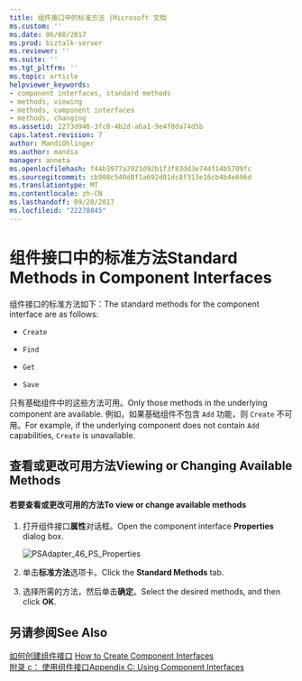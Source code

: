 ```yaml
---
title: 组件接口中的标准方法 |Microsoft 文档
ms.custom: ''
ms.date: 06/08/2017
ms.prod: biztalk-server
ms.reviewer: ''
ms.suite: ''
ms.tgt_pltfrm: ''
ms.topic: article
helpviewer_keywords:
- component interfaces, standard methods
- methods, viewing
- methods, component interfaces
- methods, changing
ms.assetid: 2273d946-3fc8-4b2d-a6a1-9e4f0da74d5b
caps.latest.revision: 7
author: MandiOhlinger
ms.author: mandia
manager: anneta
ms.openlocfilehash: f44b3977a3921d92b1f3f83dd3e744f14b5709fc
ms.sourcegitcommit: cb908c540d8f1a692d01dc8f313e16cb4b4e696d
ms.translationtype: MT
ms.contentlocale: zh-CN
ms.lasthandoff: 09/20/2017
ms.locfileid: "22278045"
---
```

# <a name="standard-methods-in-component-interfaces"></a><span data-ttu-id="e4512-102">组件接口中的标准方法</span><span class="sxs-lookup"><span data-stu-id="e4512-102">Standard Methods in Component Interfaces</span></span>
<span data-ttu-id="e4512-103">组件接口的标准方法如下：</span><span class="sxs-lookup"><span data-stu-id="e4512-103">The standard methods for the component interface are as follows:</span></span>  
  
-   `Create`  
  
-   `Find`  
  
-   `Get`  
  
-   `Save`  
  
 <span data-ttu-id="e4512-104">只有基础组件中的这些方法可用。</span><span class="sxs-lookup"><span data-stu-id="e4512-104">Only those methods in the underlying component are available.</span></span> <span data-ttu-id="e4512-105">例如，如果基础组件不包含 `Add` 功能，则 `Create` 不可用。</span><span class="sxs-lookup"><span data-stu-id="e4512-105">For example, if the underlying component does not contain `Add` capabilities, `Create` is unavailable.</span></span>  
  
## <a name="viewing-or-changing-available-methods"></a><span data-ttu-id="e4512-106">查看或更改可用方法</span><span class="sxs-lookup"><span data-stu-id="e4512-106">Viewing or Changing Available Methods</span></span>  
  
#### <a name="to-view-or-change-available-methods"></a><span data-ttu-id="e4512-107">若要查看或更改可用的方法</span><span class="sxs-lookup"><span data-stu-id="e4512-107">To view or change available methods</span></span>  
  
1.  <span data-ttu-id="e4512-108">打开组件接口**属性**对话框。</span><span class="sxs-lookup"><span data-stu-id="e4512-108">Open the component interface **Properties** dialog box.</span></span>  
  
     ![](../core/media/psadapter-46-ps-properties.gif "PSAdapter_46_PS_Properties")  
  
2.  <span data-ttu-id="e4512-109">单击**标准方法**选项卡。</span><span class="sxs-lookup"><span data-stu-id="e4512-109">Click the **Standard Methods** tab.</span></span>  
  
3.  <span data-ttu-id="e4512-110">选择所需的方法，然后单击**确定**。</span><span class="sxs-lookup"><span data-stu-id="e4512-110">Select the desired methods, and then click **OK**.</span></span>  
  
## <a name="see-also"></a><span data-ttu-id="e4512-111">另请参阅</span><span class="sxs-lookup"><span data-stu-id="e4512-111">See Also</span></span>  
 <span data-ttu-id="e4512-112">[如何创建组件接口](../core/how-to-create-component-interfaces.md) </span><span class="sxs-lookup"><span data-stu-id="e4512-112">[How to Create Component Interfaces](../core/how-to-create-component-interfaces.md) </span></span>  
 [<span data-ttu-id="e4512-113">附录 c： 使用组件接口</span><span class="sxs-lookup"><span data-stu-id="e4512-113">Appendix C: Using Component Interfaces</span></span>](../core/appendix-c-using-component-interfaces.md)